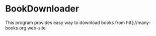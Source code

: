 BookDownloader
==============

This program provides easy way to download books from htt[://many-books.org web-site
